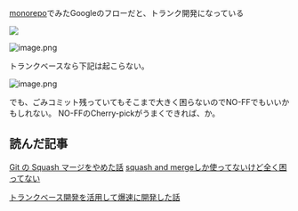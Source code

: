 [monorepo](/top/Sprint/7月/monorepo)でみたGoogleのフローだと、トランク開発になっている

![](https://dev.azure.com/hibohiboo/b0423023-ba3b-454b-a52c-2cd1455f5c9b/_apis/git/repositories/7e06f0b9-7669-4eb7-8bf8-a84d6e6f3242/Items?path=/wiki/.attachments/image-abf42b50-0659-4006-82fb-a306c2387164.png&download=false&resolveLfs=true&%24format=octetStream&api-version=5.0-preview.1&sanitize=true&versionDescriptor.version=wiki)

![image.png](/.attachments/image-cedbb200-7378-4b57-b286-bc54fc62b2cf.png)

トランクベースなら下記は起こらない。

![image.png](/.attachments/image-9b0012fe-502b-4d10-a0d2-5cfadb8bb0a8.png)

でも、ごみコミット残っていてもそこまで大きく困らないのでNO-FFでもいいかもしれない。
NO-FFのCherry-pickがうまくできれば、か。


## 読んだ記事
[Git の Squash マージをやめた話](https://tech.mobilefactory.jp/entry/2023/11/29/160000)
[squash and mergeしか使ってないけど全く困ってない](https://wp.jmuk.org/2023/11/30/squash-and-merge%E3%81%97%E3%81%8B%E4%BD%BF%E3%81%A3%E3%81%A6%E3%81%AA%E3%81%84%E3%81%91%E3%81%A9%E5%85%A8%E3%81%8F%E5%9B%B0%E3%81%A3%E3%81%A6%E3%81%AA%E3%81%84/)

 [トランクベース開発を活用して爆速に開発した話](https://www.slideshare.net/slideshow/ss-245435257/245435257)
